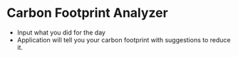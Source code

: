 # Carbon Footprint Analyzer

- Input what you did for the day
- Application will tell you your carbon footprint with suggestions to reduce it.

